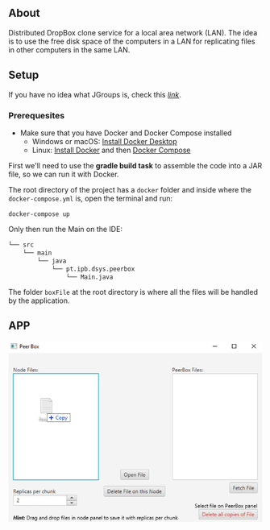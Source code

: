 ## About

Distributed DropBox clone service for a local area network (LAN). 
The idea is to use the free disk space of the computers in a LAN
for replicating files in other computers in the same LAN.

## Setup

If you have no idea what JGroups is, check this
[_link_](http://www.jgroups.org/index.html).

### Prerequesites

- Make sure that you have Docker and Docker Compose installed
  - Windows or macOS:
    [Install Docker Desktop](https://www.docker.com/get-started)
  - Linux: [Install Docker](https://www.docker.com/get-started) and then
    [Docker Compose](https://github.com/docker/compose)

First we'll need to use the **gradle build task** to assemble the code into a JAR file,
so we can run it with Docker.

The root directory of the project has a `docker` folder and inside where the 
`docker-compose.yml` is, open the terminal and run: 
```console
docker-compose up
```
Only then run the Main on the IDE:
```
└── src
    └── main
        └── java
            └── pt.ipb.dsys.peerbox
                └── Main.java
```

The folder `boxFile` at the root directory is where all the files will be handled by the application.

## APP

![image](https://github.com/3dylson/PeerBox/blob/master/src/main/resources/peerbox.jpg?raw=true)
